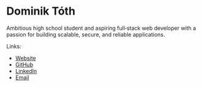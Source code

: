 # Dominik Tóth

Ambitious high school student and aspiring full‑stack web developer
with a passion for building scalable, secure, and reliable applications.

Links:

- [Website](https://www.dominiktoth.com)
- [GitHub](https://github.com/jake8655)
- [LinkedIn](https://www.linkedin.com/in/jake8655)
- [Email](mailto:info@dominiktoth.com)
